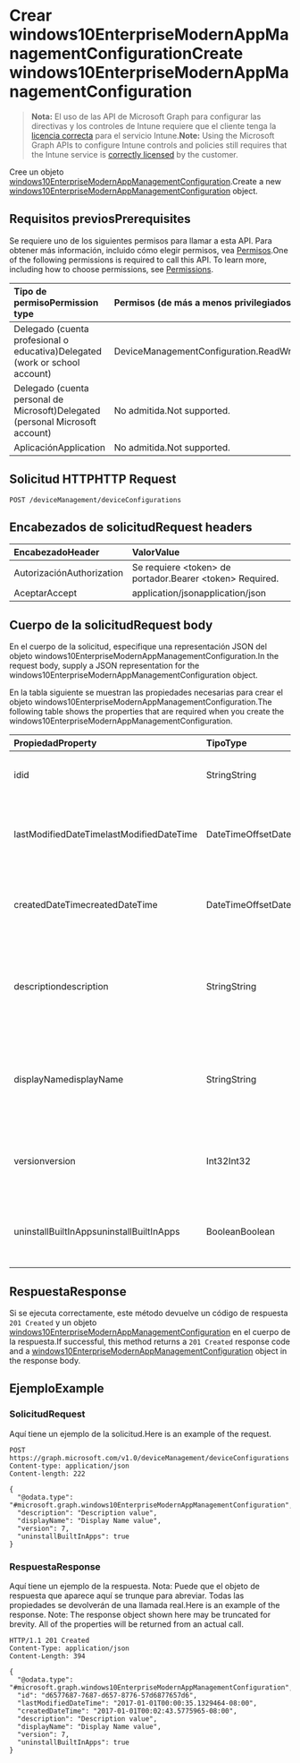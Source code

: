 # <a name="create-windows10enterprisemodernappmanagementconfiguration"></a><span data-ttu-id="2093d-101">Crear windows10EnterpriseModernAppManagementConfiguration</span><span class="sxs-lookup"><span data-stu-id="2093d-101">Create windows10EnterpriseModernAppManagementConfiguration</span></span>

> <span data-ttu-id="2093d-102">**Nota:** El uso de las API de Microsoft Graph para configurar las directivas y los controles de Intune requiere que el cliente tenga la [licencia correcta](https://go.microsoft.com/fwlink/?linkid=839381) para el servicio Intune.</span><span class="sxs-lookup"><span data-stu-id="2093d-102">**Note:** Using the Microsoft Graph APIs to configure Intune controls and policies still requires that the Intune service is [correctly licensed](https://go.microsoft.com/fwlink/?linkid=839381) by the customer.</span></span>

<span data-ttu-id="2093d-103">Cree un objeto [windows10EnterpriseModernAppManagementConfiguration](../resources/intune_deviceconfig_windows10enterprisemodernappmanagementconfiguration.md).</span><span class="sxs-lookup"><span data-stu-id="2093d-103">Create a new [windows10EnterpriseModernAppManagementConfiguration](../resources/intune_deviceconfig_windows10enterprisemodernappmanagementconfiguration.md) object.</span></span>
## <a name="prerequisites"></a><span data-ttu-id="2093d-104">Requisitos previos</span><span class="sxs-lookup"><span data-stu-id="2093d-104">Prerequisites</span></span>
<span data-ttu-id="2093d-p101">Se requiere uno de los siguientes permisos para llamar a esta API. Para obtener más información, incluido cómo elegir permisos, vea [Permisos](../../../concepts/permissions_reference.md).</span><span class="sxs-lookup"><span data-stu-id="2093d-p101">One of the following permissions is required to call this API. To learn more, including how to choose permissions, see [Permissions](../../../concepts/permissions_reference.md).</span></span>

|<span data-ttu-id="2093d-107">Tipo de permiso</span><span class="sxs-lookup"><span data-stu-id="2093d-107">Permission type</span></span>|<span data-ttu-id="2093d-108">Permisos (de más a menos privilegiados)</span><span class="sxs-lookup"><span data-stu-id="2093d-108">Permissions (from most to least privileged)</span></span>|
|:---|:---|
|<span data-ttu-id="2093d-109">Delegado (cuenta profesional o educativa)</span><span class="sxs-lookup"><span data-stu-id="2093d-109">Delegated (work or school account)</span></span>|<span data-ttu-id="2093d-110">DeviceManagementConfiguration.ReadWrite.All</span><span class="sxs-lookup"><span data-stu-id="2093d-110">DeviceManagementConfiguration.ReadWrite.All</span></span>|
|<span data-ttu-id="2093d-111">Delegado (cuenta personal de Microsoft)</span><span class="sxs-lookup"><span data-stu-id="2093d-111">Delegated (personal Microsoft account)</span></span>|<span data-ttu-id="2093d-112">No admitida.</span><span class="sxs-lookup"><span data-stu-id="2093d-112">Not supported.</span></span>|
|<span data-ttu-id="2093d-113">Aplicación</span><span class="sxs-lookup"><span data-stu-id="2093d-113">Application</span></span>|<span data-ttu-id="2093d-114">No admitida.</span><span class="sxs-lookup"><span data-stu-id="2093d-114">Not supported.</span></span>|

## <a name="http-request"></a><span data-ttu-id="2093d-115">Solicitud HTTP</span><span class="sxs-lookup"><span data-stu-id="2093d-115">HTTP Request</span></span>
<!-- {
  "blockType": "ignored"
}
-->
``` http
POST /deviceManagement/deviceConfigurations
```

## <a name="request-headers"></a><span data-ttu-id="2093d-116">Encabezados de solicitud</span><span class="sxs-lookup"><span data-stu-id="2093d-116">Request headers</span></span>
|<span data-ttu-id="2093d-117">Encabezado</span><span class="sxs-lookup"><span data-stu-id="2093d-117">Header</span></span>|<span data-ttu-id="2093d-118">Valor</span><span class="sxs-lookup"><span data-stu-id="2093d-118">Value</span></span>|
|:---|:---|
|<span data-ttu-id="2093d-119">Autorización</span><span class="sxs-lookup"><span data-stu-id="2093d-119">Authorization</span></span>|<span data-ttu-id="2093d-120">Se requiere &lt;token&gt; de portador.</span><span class="sxs-lookup"><span data-stu-id="2093d-120">Bearer &lt;token&gt; Required.</span></span>|
|<span data-ttu-id="2093d-121">Aceptar</span><span class="sxs-lookup"><span data-stu-id="2093d-121">Accept</span></span>|<span data-ttu-id="2093d-122">application/json</span><span class="sxs-lookup"><span data-stu-id="2093d-122">application/json</span></span>|

## <a name="request-body"></a><span data-ttu-id="2093d-123">Cuerpo de la solicitud</span><span class="sxs-lookup"><span data-stu-id="2093d-123">Request body</span></span>
<span data-ttu-id="2093d-124">En el cuerpo de la solicitud, especifique una representación JSON del objeto windows10EnterpriseModernAppManagementConfiguration.</span><span class="sxs-lookup"><span data-stu-id="2093d-124">In the request body, supply a JSON representation for the windows10EnterpriseModernAppManagementConfiguration object.</span></span>

<span data-ttu-id="2093d-125">En la tabla siguiente se muestran las propiedades necesarias para crear el objeto windows10EnterpriseModernAppManagementConfiguration.</span><span class="sxs-lookup"><span data-stu-id="2093d-125">The following table shows the properties that are required when you create the windows10EnterpriseModernAppManagementConfiguration.</span></span>

|<span data-ttu-id="2093d-126">Propiedad</span><span class="sxs-lookup"><span data-stu-id="2093d-126">Property</span></span>|<span data-ttu-id="2093d-127">Tipo</span><span class="sxs-lookup"><span data-stu-id="2093d-127">Type</span></span>|<span data-ttu-id="2093d-128">Descripción</span><span class="sxs-lookup"><span data-stu-id="2093d-128">Description</span></span>|
|:---|:---|:---|
|<span data-ttu-id="2093d-129">id</span><span class="sxs-lookup"><span data-stu-id="2093d-129">id</span></span>|<span data-ttu-id="2093d-130">String</span><span class="sxs-lookup"><span data-stu-id="2093d-130">String</span></span>|<span data-ttu-id="2093d-131">Clave de la entidad.</span><span class="sxs-lookup"><span data-stu-id="2093d-131">Key of the entity.</span></span> <span data-ttu-id="2093d-132">Heredado de [deviceConfiguration](../resources/intune_deviceconfig_deviceconfiguration.md)</span><span class="sxs-lookup"><span data-stu-id="2093d-132">Inherited from [deviceConfiguration](../resources/intune_deviceconfig_deviceconfiguration.md)</span></span>|
|<span data-ttu-id="2093d-133">lastModifiedDateTime</span><span class="sxs-lookup"><span data-stu-id="2093d-133">lastModifiedDateTime</span></span>|<span data-ttu-id="2093d-134">DateTimeOffset</span><span class="sxs-lookup"><span data-stu-id="2093d-134">DateTimeOffset</span></span>|<span data-ttu-id="2093d-135">Fecha y hora en la que se modificó el objeto por última vez.</span><span class="sxs-lookup"><span data-stu-id="2093d-135">DateTime the object was last modified.</span></span> <span data-ttu-id="2093d-136">Heredado de [deviceConfiguration](../resources/intune_deviceconfig_deviceconfiguration.md)</span><span class="sxs-lookup"><span data-stu-id="2093d-136">Inherited from [deviceConfiguration](../resources/intune_deviceconfig_deviceconfiguration.md)</span></span>|
|<span data-ttu-id="2093d-137">createdDateTime</span><span class="sxs-lookup"><span data-stu-id="2093d-137">createdDateTime</span></span>|<span data-ttu-id="2093d-138">DateTimeOffset</span><span class="sxs-lookup"><span data-stu-id="2093d-138">DateTimeOffset</span></span>|<span data-ttu-id="2093d-139">Fecha y hora en la que se creó el objeto.</span><span class="sxs-lookup"><span data-stu-id="2093d-139">DateTime the object was created.</span></span> <span data-ttu-id="2093d-140">Heredado de [deviceConfiguration](../resources/intune_deviceconfig_deviceconfiguration.md)</span><span class="sxs-lookup"><span data-stu-id="2093d-140">Inherited from [deviceConfiguration](../resources/intune_deviceconfig_deviceconfiguration.md)</span></span>|
|<span data-ttu-id="2093d-141">description</span><span class="sxs-lookup"><span data-stu-id="2093d-141">description</span></span>|<span data-ttu-id="2093d-142">String</span><span class="sxs-lookup"><span data-stu-id="2093d-142">String</span></span>|<span data-ttu-id="2093d-143">Descripción proporcionada por el administrador de la configuración del dispositivo.</span><span class="sxs-lookup"><span data-stu-id="2093d-143">Admin provided description of the Device Configuration.</span></span> <span data-ttu-id="2093d-144">Heredado de [deviceConfiguration](../resources/intune_deviceconfig_deviceconfiguration.md)</span><span class="sxs-lookup"><span data-stu-id="2093d-144">Inherited from [deviceConfiguration](../resources/intune_deviceconfig_deviceconfiguration.md)</span></span>|
|<span data-ttu-id="2093d-145">displayName</span><span class="sxs-lookup"><span data-stu-id="2093d-145">displayName</span></span>|<span data-ttu-id="2093d-146">String</span><span class="sxs-lookup"><span data-stu-id="2093d-146">String</span></span>|<span data-ttu-id="2093d-147">Nombre proporcionado por el administrador de la configuración del dispositivo.</span><span class="sxs-lookup"><span data-stu-id="2093d-147">Admin provided name of the device configuration.</span></span> <span data-ttu-id="2093d-148">Heredado de [deviceConfiguration](../resources/intune_deviceconfig_deviceconfiguration.md)</span><span class="sxs-lookup"><span data-stu-id="2093d-148">Inherited from [deviceConfiguration](../resources/intune_deviceconfig_deviceconfiguration.md)</span></span>|
|<span data-ttu-id="2093d-149">version</span><span class="sxs-lookup"><span data-stu-id="2093d-149">version</span></span>|<span data-ttu-id="2093d-150">Int32</span><span class="sxs-lookup"><span data-stu-id="2093d-150">Int32</span></span>|<span data-ttu-id="2093d-151">Versión de la configuración del dispositivo.</span><span class="sxs-lookup"><span data-stu-id="2093d-151">Version of the device configuration.</span></span> <span data-ttu-id="2093d-152">Heredado de [deviceConfiguration](../resources/intune_deviceconfig_deviceconfiguration.md)</span><span class="sxs-lookup"><span data-stu-id="2093d-152">Inherited from [deviceConfiguration](../resources/intune_deviceconfig_deviceconfiguration.md)</span></span>|
|<span data-ttu-id="2093d-153">uninstallBuiltInApps</span><span class="sxs-lookup"><span data-stu-id="2093d-153">uninstallBuiltInApps</span></span>|<span data-ttu-id="2093d-154">Boolean</span><span class="sxs-lookup"><span data-stu-id="2093d-154">Boolean</span></span>|<span data-ttu-id="2093d-155">Indica si se desinstalará o no una lista fija de aplicaciones integradas de Windows.</span><span class="sxs-lookup"><span data-stu-id="2093d-155">Indicates whether or not to uninstall a fixed list of built-in Windows apps.</span></span>|



## <a name="response"></a><span data-ttu-id="2093d-156">Respuesta</span><span class="sxs-lookup"><span data-stu-id="2093d-156">Response</span></span>
<span data-ttu-id="2093d-157">Si se ejecuta correctamente, este método devuelve un código de respuesta `201 Created` y un objeto [windows10EnterpriseModernAppManagementConfiguration](../resources/intune_deviceconfig_windows10enterprisemodernappmanagementconfiguration.md) en el cuerpo de la respuesta.</span><span class="sxs-lookup"><span data-stu-id="2093d-157">If successful, this method returns a `201 Created` response code and a [windows10EnterpriseModernAppManagementConfiguration](../resources/intune_deviceconfig_windows10enterprisemodernappmanagementconfiguration.md) object in the response body.</span></span>

## <a name="example"></a><span data-ttu-id="2093d-158">Ejemplo</span><span class="sxs-lookup"><span data-stu-id="2093d-158">Example</span></span>
### <a name="request"></a><span data-ttu-id="2093d-159">Solicitud</span><span class="sxs-lookup"><span data-stu-id="2093d-159">Request</span></span>
<span data-ttu-id="2093d-160">Aquí tiene un ejemplo de la solicitud.</span><span class="sxs-lookup"><span data-stu-id="2093d-160">Here is an example of the request.</span></span>
``` http
POST https://graph.microsoft.com/v1.0/deviceManagement/deviceConfigurations
Content-type: application/json
Content-length: 222

{
  "@odata.type": "#microsoft.graph.windows10EnterpriseModernAppManagementConfiguration",
  "description": "Description value",
  "displayName": "Display Name value",
  "version": 7,
  "uninstallBuiltInApps": true
}
```

### <a name="response"></a><span data-ttu-id="2093d-161">Respuesta</span><span class="sxs-lookup"><span data-stu-id="2093d-161">Response</span></span>
<span data-ttu-id="2093d-p108">Aquí tiene un ejemplo de la respuesta. Nota: Puede que el objeto de respuesta que aparece aquí se trunque para abreviar. Todas las propiedades se devolverán de una llamada real.</span><span class="sxs-lookup"><span data-stu-id="2093d-p108">Here is an example of the response. Note: The response object shown here may be truncated for brevity. All of the properties will be returned from an actual call.</span></span>
``` http
HTTP/1.1 201 Created
Content-Type: application/json
Content-Length: 394

{
  "@odata.type": "#microsoft.graph.windows10EnterpriseModernAppManagementConfiguration",
  "id": "d6577687-7687-d657-8776-57d6877657d6",
  "lastModifiedDateTime": "2017-01-01T00:00:35.1329464-08:00",
  "createdDateTime": "2017-01-01T00:02:43.5775965-08:00",
  "description": "Description value",
  "displayName": "Display Name value",
  "version": 7,
  "uninstallBuiltInApps": true
}
```



